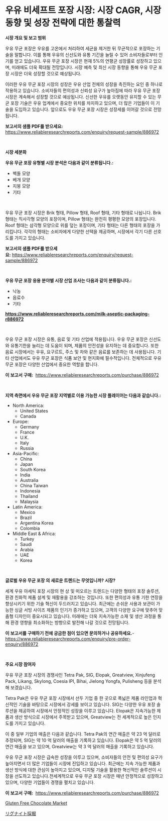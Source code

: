 <p><h1>우유 비세프트 포장 시장: 시장 CAGR, 시장 동향 및 성장 전략에 대한 통찰력</h1></p><p><strong>시장 개요 및 보고 범위</strong></p>
<p><p>우유 무균 포장은 우유를 고온에서 처리하여 세균을 제거한 뒤 무균적으로 포장하는 기술을 말합니다. 이를 통해 우유의 신선도와 유통 기간을 늘릴 수 있어 소비자들로부터 인기를 얻고 있습니다. 우유 무균 포장 시장은 현재 5%의 연평균 성장률로 성장하고 있으며, 미래에도 더욱 확대될 전망입니다. 시장 예측 및 최신 시장 동향을 통해 우유 무균 포장 시장은 더욱 성장할 것으로 예상됩니다.</p><p>이러한 우유 무균 포장 시장의 성장은 우유 산업 전체의 성장을 촉진하는 요인 중 하나로 작용하고 있습니다. 소비자들의 편의성과 신뢰성 요구가 높아짐에 따라 우유 무균 포장 시장은 계속해서 성장할 것으로 예상됩니다. 신선한 우유를 오랫동안 유지할 수 있는 무균 포장 기술은 우유 업계에서 중요한 위치를 차지하고 있으며, 더 많은 기업들이 이 기술을 도입하고 있습니다. 앞으로도 우유 무균 포장 시장은 성장세를 이어갈 것으로 전망됩니다.</p></p>
<p><strong>보고서의 샘플 PDF를 받으세요:</strong> <a href="https://www.reliableresearchreports.com/enquiry/request-sample/886972">https://www.reliableresearchreports.com/enquiry/request-sample/886972</a></p>
<p>&nbsp;</p>
<p><strong>시장 세분화</strong></p>
<p><strong>우유 무균 포장 유형별 시장 분석은 다음과 같이 분류됩니다.:</strong></p>
<p><ul><li>벽돌 모양</li><li>베개 모양</li><li>지붕 모양</li><li>기타</li></ul></p>
<p>&nbsp;</p>
<p><p>우유 무균 포장 시장은 Brik 형태, Pillow 형태, Roof 형태, 기타 형태로 나뉩니다. Brik 형태는 직사각형 모양의 포장이며, Pillow 형태는 완전히 평평한 모양의 포장입니다. Roof 형태는 삼각형 모양으로 위를 덮는 포장이며, 기타 형태는 다른 형태의 포장을 가리킵니다. 각각의 형태는 소비자에게 다양한 선택을 제공하며, 시장에서 각기 다른 선호도를 가지고 있습니다.</p></p>
<p><strong>보고서의 샘플 PDF를 받으세요:</strong>&nbsp;<a href="https://www.reliableresearchreports.com/enquiry/request-sample/886972">https://www.reliableresearchreports.com/enquiry/request-sample/886972</a></p>
<p>&nbsp;</p>
<p><strong> 우유 무균 포장 응용 분야별 시장 산업 조사는 다음과 같이 분류됩니다.:</strong></p>
<p><ul><li>낙농</li><li>음료수</li><li>기타</li></ul></p>
<p><strong><a href="https://www.reliableresearchreports.com/milk-aseptic-packaging-r886972">https://www.reliableresearchreports.com/milk-aseptic-packaging-r886972</a></strong></p>
<p>&nbsp;</p>
<p><p>우유 무균 포장 시장은 유통, 음료 및 기타 산업에 적용됩니다. 우유 무균 포장은 신선도와 유통기한을 늘리는 데 도움이 되며, 제품의 안전성을 유지하는 데 중요합니다. 또한 음료 시장에서는 우유, 요구르트, 주스 및 차와 같은 음료를 보존하는 데 사용됩니다. 기타 산업에서도 우유 무균 포장은 식품 보안 및 현지화에 필수적입니다. 전체적으로 우유 무균 포장은 다양한 산업에서 중요한 역할을 합니다.</p></p>
<p><strong>이 보고서 구매:</strong>&nbsp; <a href="https://www.reliableresearchreports.com/purchase/886972">https://www.reliableresearchreports.com/purchase/886972</a></p>
<p>&nbsp;</p>
<p><strong>지역 측면에서 우유 무균 포장 지역별로 이용 가능한 시장 플레이어는 다음과 같습니다.:</strong></p>
<p><ul>
    <li>
        North America:
        <ul>
            <li>United States</li>
            <li>Canada</li>
        </ul>
    </li>
    <li>
        Europe:
        <ul>
            <li>Germany</li>
            <li>France</li>
            <li>U.K.</li>
            <li>Italy</li>
            <li>Russia</li>
        </ul>
    </li>
    <li>
        Asia-Pacific:
        <ul>
            <li>China</li>
            <li>Japan</li>
            <li>South Korea</li>
            <li>India</li>
            <li>Australia</li>
            <li>China Taiwan</li>
            <li>Indonesia</li>
            <li>Thailand</li>
            <li>Malaysia</li>
        </ul>
    </li>
    <li>
        Latin America:
        <ul>
            <li>Mexico</li>
            <li>Brazil</li>
            <li>Argentina Korea</li>
            <li>Colombia</li>
        </ul>
    </li>
    <li>
        Middle East & Africa:
        <ul>
            <li>Turkey</li>
            <li>Saudi</li>
            <li>Arabia</li>
            <li>UAE</li>
            <li>Korea</li>
        </ul>
    </li>
    </ul></p>
<p>&nbsp;</p>
<p><strong>글로벌 우유 무균 포장 의 새로운 트렌드는 무엇입니까? 시장?</strong></p>
<p><p>세계 우유 아세틱 포장 시장의 현 상 및 떠오르는 트렌드는 다양한 형태의 포장 솔루션, 환경 친화적 제품 설계 및 재활용을 강조하는 것입니다. 또한 편의성과 유통 기한 연장을 향상시키기 위한 기술 혁신이 두드러지고 있습니다. 최근에는 손쉬운 사용과 보관이 가능한 싱글 서빙 사이즈 제품의 인기가 증가하고 있으며, 고객의 다양한 요구에 맞추어 맞춤형 디자인이 중요시되고 있습니다. 미래에는 더욱 지속가능한 소재 및 생산 과정을 통해 환경 영향을 최소화하는 방향으로 발전해 나갈 것으로 전망됩니다.</p></p>
<p><strong>이 보고서를 구매하기 전에 궁금한 점이 있으면 문의하거나 공유하세요.</strong>- <a href="https://www.reliableresearchreports.com/enquiry/pre-order-enquiry/886972">https://www.reliableresearchreports.com/enquiry/pre-order-enquiry/886972</a></p>
<p>&nbsp;</p>
<p><strong>주요 시장 참여자</strong></p>
<p><p>우유 무균 포장 시장의 경쟁사인 Tetra Pak, SIG, Elopak, Greatview, Xinjufeng Pack, Likang, Skylong, Coesia IPI, Bihai, Jielong Yongfa, Pulisheng 등을 분석해 보겠습니다.</p><p>Tetra Pak은 우유 무균 포장 시장에서 선두 기업 중 한 곳으로 폭넓은 제품 라인업과 혁신적인 기술을 바탕으로 시장에서 강세를 보이고 있습니다. SIG는 다양한 우유 포장 솔루션을 제공하여 시장에서 안정적인 성장을 이루고 있습니다. Elopak은 지속가능한 제품과 생산 방식으로 시장에서 주목받고 있으며, Greatview는 전 세계적으로 높은 인지도를 가지고 있습니다.</p><p>이 중 일부 기업의 매출은 다음과 같습니다. Tetra Pak의 연간 매출은 약 23 억 달러로 추정되며, SIG는 약 10 억 달러의 매출을 기록하고 있습니다. Elopak은 약 5 억 달러의 연간 매출을 보고 있으며, Greatview는 약 3 억 달러의 매출을 기록하고 있습니다.</p><p>우유 무균 포장 시장은 급속한 성장을 이루고 있으며, 소비자들의 안전 및 편의성 요구가 높아지면서 더 많은 기업들이 시장에 진입하고 있습니다. 최근에는 지속 가능한 제품과 생산 방식에 대한 관심이 높아지고 있으며, 디지털 기술을 활용한 혁신적인 솔루션이 시장을 선도하고 있습니다.전세계적으로 우유 무균 포장 시장은 매년 안정적으로 성장하고 있으며, 다양한 기업들이 경쟁을 펼치고 있습니다.</p></p>
<p><strong>이 보고서 구매:</strong>&nbsp;&nbsp;<a href="https://www.reliableresearchreports.com/purchase/886972">https://www.reliableresearchreports.com/purchase/886972</a></p>
<p><p><a href="https://github.com/dimitrishawkinswaynenp91rgz/Market-Research-Report-List-2/blob/main/gluten-free-chocolate-market.md">Gluten Free Chocolate Market</a></p><p><a href="https://github.com/one-cool-chick/Market-Research-Report-List-1/blob/main/998570617653.md">リグナイト採掘</a></p></p>